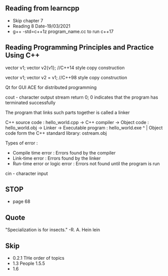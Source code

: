 ## Reading from learncpp

- Skip chapter 7
- Reading 8 Date-19/03/2021
- g++ -std=c++1z program_name.cc to run c++17

## Reading Programming Principles and Practice Using C++

vector<int> v1;
vector<int> v2{v1}; //C++14 style copy construction

vector<int> v1;
vector<int> v2 = v1; //C++98 style copy construction

Qt for GUI
ACE for distributed programming

cout - character output stream
return 0;
0 indicates that the program has terminated successfully

The program that links such parts together is called a linker

C++ source code : hello_world.cpp -> C++ compiler -> Object code : hello_world.obj -> Linker -> Executable program : hello_world.exe
                                                                                        ^
                                                                                        |
                                                                Object code form the C++ standard library: ostream.obj

Types of error :
- Compile time error : Errors found by the compiler
- Link-time error : Errors found by the linker
- Run-time error or logic error : Errors not found until the program is run

cin - character input

## STOP
- page 68

## Quote

"Specialization is for insects."
-R. A. Hein lein


## Skip

- 0.2.1 THe order of topics
- 1.3 People 1.5.5
- 1.6